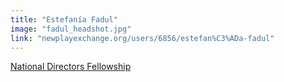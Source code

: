 ```yaml
---
title: "Estefanía Fadul"
image: "fadul_headshot.jpg"
link: "newplayexchange.org/users/6856/estefan%C3%ADa-fadul"
---
```


[National Directors Fellowship](/programs/national-directors-fellowship)